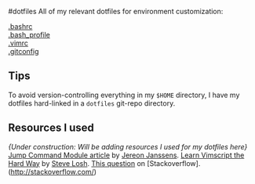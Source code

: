#dotfiles
All of my relevant dotfiles for environment customization:

[.bashrc](https://github.com/pcattori/dotfiles/blob/master/.bashrc)  
[.bash\_profile](https://github.com/pcattori/dotfiles/blob/master/.bash_profile)  
[.vimrc](https://github.com/pcattori/dotfiles/blob/master/.vimrc)  
[.gitconfig](https://github.com/pcattori/dotfiles/blob/master/.gitconfig)  

## Tips
To avoid version-controlling everything in my `$HOME` directory, I have my dotfiles hard-linked in a `dotfiles` git-repo directory.

## Resources I used
[//]: # (TODO:pcattori: list resources used to make these dotfiles here)
*{Under construction: Will be adding resources I used for my dotfiles here}*
[Jump Command Module article](http://jeroenjanssens.com/2013/08/16/quickly-navigate-your-filesystem-from-the-command-line.html) by [Jereon Janssens](http://jeroenjanssens.com/).
[Learn Vimscript the Hard Way](http://learnvimscriptthehardway.stevelosh.com/) by [Steve Losh](http://stevelosh.com/).
[This question](http://stackoverflow.com/questions/25374487/how-to-retrigger-filetype-event-for-autocmd-when-vimrc-is-sourced/25377601?noredirect=1#comment39577638_25377601) on [Stackoverflow].(http://stackoverflow.com/)
